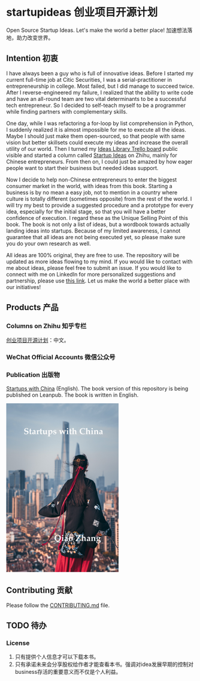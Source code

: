 # startupideas 创业项目开源计划
Open Source Startup Ideas. Let's make the world a better place!
加速想法落地，助力改变世界。

## Intention 初衷
I have always been a guy who is full of innovative ideas. Before I started my current full-time job at Citic Securities, I was a serial-practitioner in entrepreneurship in college. Most failed, but I did manage to succeed twice. After I reverse-engineered my failure, I realized that the ability to write code and have an all-round team are two vital determinants to be a successful tech entrepreneur. So I decided to self-teach myself to be a programmer while finding partners with complementary skills.

One day, while I was refactoring a for-loop by list comprehension in Python, I suddenly realized it is almost impossible for me to execute all the ideas. Maybe I should just make them open-sourced, so that people with same vision but better skillsets could execute my ideas and increase the overall utility of our world. Then I turned my [Ideas Library Trello board](https://trello.com/b/BIweoXtT/ideas-library) public visible and started a column called [Startup Ideas](https://zhuanlan.zhihu.com/startupideas) on Zhihu, mainly for Chinese entrepreneurs. From then on, I could just be amazed by how eager people want to start their business but needed ideas support.

Now I decide to help non-Chinese entrepreneurs to enter the biggest consumer market in the world, with ideas from this book. Starting a business is by no mean a easy job, not to mention in a country where culture is totally different (sometimes opposite) from the rest of the world. I will try my best to provide a suggested procedure and a prototype for every idea, especially for the initial stage, so that you will have a better confidence of execution. I regard these as the Unique Selling Point of this book. The book is not only a list of ideas, but a wordbook towards actually landing ideas into startups. Because of my limited awareness, I cannot guarantee that all ideas are not being executed yet, so please make sure you do your own research as well.

All ideas are 100% original, they are free to use. The repository will be updated as more ideas flowing to my mind. If you would like to contact with me about ideas, please feel free to submit an issue. If you would like to connect with me on LinkedIn for more personalized suggestions and partnership, please use [this link](https://www.linkedin.com/in/qiaoz/). Let us make the world a better place with our initiatives!

## Products 产品

### Columns on Zhihu 知乎专栏
[创业项目开源计划](https://zhuanlan.zhihu.com/startupideas)：中文。

### WeChat Official Accounts 微信公众号

### Publication 出版物
[Startups with China](https://leanpub.com/startupswithchina) (English). The book version of this repository is being published on Leanpub. The book is written in English.

<img src="manuscript/images/cover.jpg" width="300">

## Contributing 贡献
Please follow the [CONTRIBUTING.md](/CONTRIBUTING.md) file.

## TODO 待办
### License
1. 只有提供个人信息才可以下载本书。
2. 只有承诺未来会分享股权给作者才能查看本书。强调对idea发展早期的控制对business存活的重要意义而不仅是个人利益。
